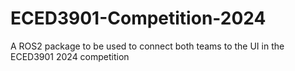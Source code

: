 # ECED3901-Competition-2024
A ROS2 package to be used to connect both teams to the UI in the ECED3901 2024 competition
